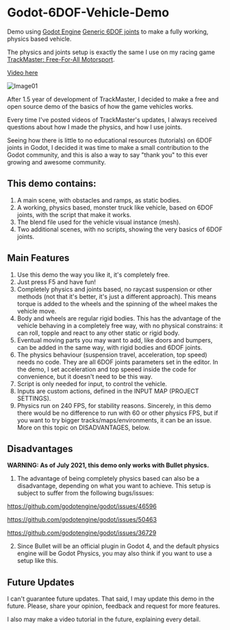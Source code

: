 # Godot-6DOF-Vehicle-Demo
Demo using [Godot Engine](https://godotengine.org/) [Generic 6DOF joints](https://docs.godotengine.org/en/stable/classes/class_generic6dofjoint.html) to make a fully working, physics based vehicle.

The physics and joints setup is exactly the same I use on my racing game [TrackMaster: Free-For-All Motorsport](https://store.steampowered.com/app/1536740/TrackMaster_FreeForAll_Motorsport/).

[Video here](https://www.youtube.com/watch?v=ZigUEiS5n2w)

![Image01](https://user-images.githubusercontent.com/22160489/126226334-b6faa219-2bda-4ddc-a1d0-f487e53b51aa.JPG)

After 1.5 year of development of TrackMaster, I decided to make a free and open source demo of the basics of how the game vehicles works. 

Every time I've posted videos of TrackMaster's updates, I always received questions about how I made the physics, and how I use joints. 

Seeing how there is little to no educational resources (tutorials) on 6DOF joints in Godot, I decided it was time to make a small contribution to the Godot community, and this is also a way to say "thank you" to this ever growing and awesome community.

## This demo contains:

1. A main scene, with obstacles and ramps, as static bodies.
2. A working, physics based, monster truck like vehicle, based on 6DOF joints, with the script that make it works.
3. The blend file used for the vehicle visual instance (mesh).
4. Two additional scenes, with no scripts, showing the very basics of 6DOF joints.

## Main Features

1. Use this demo the way you like it, it's completely free.
2. Just press F5 and have fun!
3. Completely physics and joints based, no raycast suspension or other methods (not that it's better, it's just a different approach). This means torque is added to the wheels and the spinning of the wheel makes the vehicle move.
4. Body and wheels are regular rigid bodies. This has the advantage of the vehicle behaving in a completely free way, with no physical constrains: it can roll, topple and react to any other static or rigid body.
5. Eventual moving parts you may want to add, like doors and bumpers, can be added in the same way, with rigid bodies and 6DOF joints.
6. The physics behaviour (suspension travel, acceleration, top speed) needs no code. They are all 6DOF joints parameters set in the editor. In the demo, I set acceleration and top speeed inside the code for convenience, but it doesn't need to be this way.
7. Script is only needed for input, to control the vehicle.
8. Inputs are custom actions, defined in the INPUT MAP (PROJECT SETTINGS).
9. Physics run on 240 FPS, for stability reasons. Sincerely, in this demo there would be no difference to run with 60 or other physics FPS, but if you want to try bigger tracks/maps/environments, it can be an issue. More on this topic on DISADVANTAGES, below.

## Disadvantages

**WARNING: As of July 2021, this demo only works with Bullet physics.**

1. The advantage of being completely physics based can also be a disadvantage, depending on what you want to achieve. This setup is subject to suffer from the following bugs/issues: 

https://github.com/godotengine/godot/issues/46596

https://github.com/godotengine/godot/issues/50463

https://github.com/godotengine/godot/issues/36729

2. Since Bullet will be an official plugin in Godot 4, and the default physics engine will be Godot Physics, you may also think if you want to use a setup like this.

## Future Updates

I can't guarantee future updates. That said, I may update this demo in the future. Please, share your opinion, feedback and request for more features.

I also may make a video tutorial in the future, explaining every detail.
